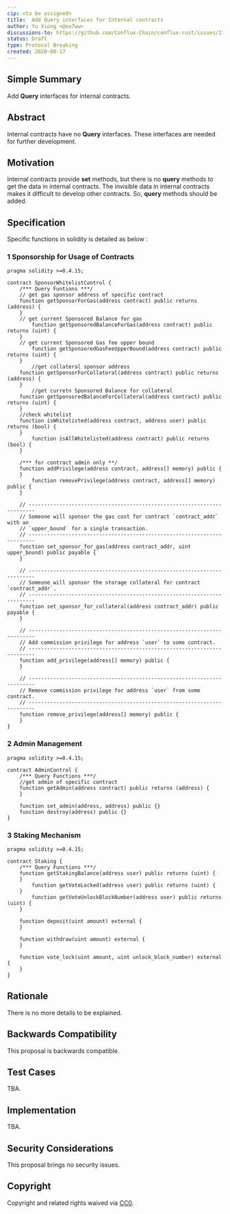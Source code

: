 ```yaml
---
cip: <to be assigned>
title:  Add Query interfaces for Internal contracts 
author: Yu Xiong <@oo7ww> 
discussions-to: https://github.com/Conflux-Chain/conflux-rust/issues/1784
status: Draft
type: Protocol Breaking
created: 2020-08-17
---
```


<!--You can leave these HTML comments in your merged CIP and delete the visible duplicate text guides, they will not appear and may be helpful to refer to if you edit it again. This is the suggested template for new CIPs. Note that a CIP number will be assigned by an editor. When opening a pull request to submit your CIP, please use an abbreviated title in the filename, `CIP-draft_title_abbrev.md`. The title should be 44 characters or less.-->

## Simple Summary
<!--"If you can't explain it simply, you don't understand it well enough." Provide a simplified and layman-accessible explanation of the CIP.-->
Add **Query** interfaces for internal contracts. 

## Abstract
<!--A short (~200 word) description of the technical issue being addressed.-->
Internal contracts have no **Query** interfaces.  These interfaces are needed for further development.

## Motivation
<!--The motivation is critical for CIPs that want to change the Conflux protocol. It should clearly explain why the existing protocol specification is inadequate to address the problem that the CIP solves. CIP submissions without sufficient motivation may be rejected outright.-->
Internal contracts provide **set** methods, but there is no **query** methods to get the data in internal contracts. The invisible data in internal contracts makes it difficult to develop other contracts. So, **query** methods should be added. 

## Specification
<!--The technical specification should describe the syntax and semantics of any new feature. The specification should be detailed enough to allow competing, interoperable implementations for any of the current Conflux platforms ([conflux-rust](https://github.com/Conflux-Chain/conflux-rust)).-->

Specific functions in solidity is detailed as below :

### 1 Sponsorship for Usage of Contracts

```solidity
pragma solidity >=0.4.15;

contract SponsorWhitelistControl {
    /*** Query Funtions ***/
  	// get gas sponsor address of specific contract
  	function getSponsorForGas(address contract) public returns (address) {
    }
  	// get current Sponsored Balance for gas
		function getSponsoredBalanceForGas(address contract) public returns (uint) {
    }
  	// get current Sponsored Gas fee upper bound
		function getSponsoredGasFeeUpperBound(address contract) public returns (uint) { 
    }
		//get collateral sponsor address 
  	function getSponsorForCollateral(address contract) public returns (address) {
    }
		//get curretn Sponsored Balance for collateral
    function getSponsoredBalanceForCollateral(address contract) public returns (uint) {
    }
    //check whitelist
    function isWhitelisted(address contract, address user) public returns (bool) {
    }
		function isAllWhitelisted(address contract) public returns (bool) {
    }

    /*** for contract admin only **/
    function addPrivilege(address contract, address[] memory) public {
    }
		function removePrivilege(address contract, address[] memory) public {
    }

  	// ------------------------------------------------------------------------
    // Someone will sponsor the gas cost for contract `contract_addr` with an
    // `upper_bound` for a single transaction.
    // ------------------------------------------------------------------------
    function set_sponsor_for_gas(address contract_addr, uint upper_bound) public payable {
    }

    // ------------------------------------------------------------------------
    // Someone will sponsor the storage collateral for contract `contract_addr`.
    // ------------------------------------------------------------------------
    function set_sponsor_for_collateral(address contract_addr) public payable {
    }

    // ------------------------------------------------------------------------
    // Add commission privilege for address `user` to some contract.
    // ------------------------------------------------------------------------
    function add_privilege(address[] memory) public {
    }

    // ------------------------------------------------------------------------
    // Remove commission privilege for address `user` from some contract.
    // ------------------------------------------------------------------------
    function remove_privilege(address[] memory) public {
    }
}
```
### 2 Admin Management
```solidity
pragma solidity >=0.4.15;

contract AdminControl {
  	/*** Query Functions ***/
  	//get admin of specific contract
  	function getAdmin(address contract) public returns (address) {
    }

    function set_admin(address, address) public {}
    function destroy(address) public {}
}
```
### 3 Staking Mechanism
```solidity
pragma solidity >=0.4.15;

contract Staking {
    /*** Query Functions ***/
  	function getStakingBalance(address user) public returns (uint) {
    }
		function getVoteLocked(address user) public returns (uint) {
    }
		function getVoteUnlockBlockNumber(address user) public returns (uint) {
    }
  
  	function deposit(uint amount) external {
    }

    function withdraw(uint amount) external {
    }

    function vote_lock(uint amount, uint unlock_block_number) external {
    }
}
```

## Rationale
<!--The rationale fleshes out the specification by describing what motivated the design and why particular design decisions were made. It should describe alternate designs that were considered and related work, e.g. how the feature is supported in other languages. The rationale may also provide evidence of consensus within the community, and should discuss important objections or concerns raised during discussion.-->

There is no more details to be explained.


## Backwards Compatibility
<!--All CIPs that introduce backwards incompatibilities must include a section describing these incompatibilities and their severity. The CIP must explain how the author proposes to deal with these incompatibilities. CIP submissions without a sufficient backwards compatibility treatise may be rejected outright.-->

This proposal is backwards compatible.

## Test Cases
<!--Test cases for an implementation are mandatory for CIPs that are affecting consensus changes. Other CIPs can choose to include links to test cases if applicable.-->

TBA.

## Implementation
<!--The implementations must be completed before any CIP is given status "Final", but it need not be completed before the CIP is accepted. While there is merit to the approach of reaching consensus on the specification and rationale before writing code, the principle of "rough consensus and running code" is still useful when it comes to resolving many discussions of API details.-->

TBA.

## Security Considerations
<!--All CIPs must contain a section that discusses the security implications/considerations relevant to the proposed change. Include information that might be important for security discussions, surfaces risks and can be used throughout the life cycle of the proposal. E.g. include security-relevant design decisions, concerns, important discussions, implementation-specific guidance and pitfalls, an outline of threats and risks and how they are being addressed. CIP submissions missing the "Security Considerations" section will be rejected. a CIP cannot proceed to status "Final" without a Security Considerations discussion deemed sufficient by the reviewers.-->

This proposal brings no security issues.

## Copyright
Copyright and related rights waived via [CC0](https://creativecommons.org/publicdomain/zero/1.0/).
